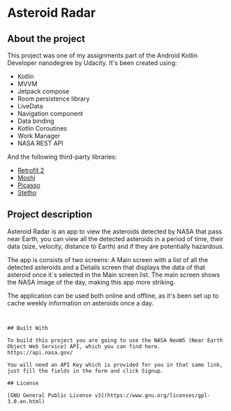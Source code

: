 # Asteroid Radar

## About the project

This project was one of my assignments part of the Android Kotlin Developer nanodegree by Udacity.
It's been created using:

* Kotlin
* MVVM
* Jetpack compose
* Room persistence library
* LiveData
* Navigation component
* Data binding
* Kotlin Coroutines
* Work Manager
* NASA REST API

And the following third-party libraries:

* [Retrofit 2](https://github.com/square/retrofit)
* [Moshi](https://github.com/square/moshi)
* [Picasso](https://square.github.io/picasso/)
* [Stetho](https://github.com/facebookarchive/stetho)

## Project description

Asteroid Radar is an app to view the asteroids detected by NASA that pass near Earth, you can view all the detected asteroids in a period of time, their data (size, velocity, distance to Earth) and if they are potentially hazardous.

The app is consists of two screens: A Main screen with a list of all the detected asteroids and a Details screen that displays the data of that asteroid once it´s selected in the Main screen list. The main screen shows the NASA image of the day, making this app more striking.

The application can be used both online and offline, as it's been set up to cache weekly information on asteroids once a day. 


```


## Built With

To build this project you are going to use the NASA NeoWS (Near Earth Object Web Service) API, which you can find here.
https://api.nasa.gov/

You will need an API Key which is provided for you in that same link, just fill the fields in the form and click Signup.

## License

[GNU General Public License v3](https://www.gnu.org/licenses/gpl-3.0.en.html)
